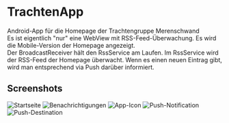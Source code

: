 # TrachtenApp
Android-App für die Homepage der Trachtengruppe Merenschwand  
Es ist eigentlich "nur" eine WebView mit RSS-Feed-Überwachung. Es wird die Mobile-Version der Homepage angezeigt.  
Der BroadcastReceiver hält den RssService am Laufen. Im RssService wird der RSS-Feed der Homepage überwacht. Wenn es einen neuen Eintrag gibt, wird man entsprechend via Push darüber informiert.

## Screenshots
![Startseite](tmp/Screenshot_1577622873.png?raw=true "Startseite")
![Benachrichtigungen](tmp/Screenshot_1577622879.png?raw=true "Benachrichtigungen")
![App-Icon](tmp/Screenshot_1577622899.png?raw=true "App-Icon")
![Push-Notification](tmp/Screenshot_1577622905.png?raw=true "Push-Notification")
![Push-Destination](tmp/Screenshot_1577622911.png?raw=true "Push-Destination")